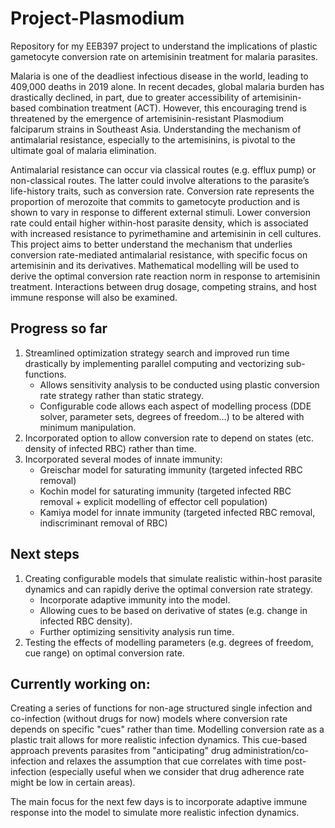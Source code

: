 # Project-Plasmodium
Repository for my EEB397 project to understand the implications of plastic gametocyte conversion rate on artemisinin treatment for malaria parasites.

Malaria is one of the deadliest infectious disease in the world, leading to 409,000 deaths in 2019 alone. In recent decades, global malaria burden has drastically declined, in part, due to greater accessibility of artemisinin-based combination treatment (ACT).  However, this encouraging trend is threatened by the emergence of artemisinin-resistant Plasmodium falciparum strains in Southeast Asia.  Understanding the mechanism of antimalarial resistance, especially to the artemisinins, is pivotal to the ultimate goal of malaria elimination.

Antimalarial resistance can occur via classical routes (e.g. efflux pump) or non-classical routes. The latter could involve alterations to the parasite’s life-history  traits, such as conversion rate. Conversion rate represents the proportion of merozoite that commits to gametocyte production and is shown to vary in response to different external stimuli. Lower conversion rate could entail higher within-host parasite density, which is associated with increased resistance to pyrimethamine and artemisinin in cell cultures. This project aims to better understand the mechanism that underlies conversion rate-mediated antimalarial resistance, with specific focus on artemisinin and its derivatives. Mathematical modelling will be used to derive the optimal conversion rate reaction norm in response to artemisinin treatment. Interactions between drug dosage, competing strains, and host immune response will also be examined.

## Progress so far
1. Streamlined optimization strategy search and improved run time drastically by implementing parallel computing and vectorizing sub-functions.
    * Allows sensitivity analysis to be conducted using plastic conversion rate strategy rather than static strategy.
    * Configurable code allows each aspect of modelling process (DDE solver, parameter sets, degrees of freedom...) to be altered with minimum manipulation. 
2. Incorporated option to allow conversion rate to depend on states (etc. density of infected RBC) rather than time. 
3. Incorporated several modes of innate immunity:
    * Greischar model for saturating immunity (targeted infected RBC removal)
    * Kochin model for saturating immunity (targeted infected RBC removal + explicit modelling of effector cell population)
    * Kamiya model for innate immunity (targeted infected RBC removal, indiscriminant removal of RBC)

## Next steps
1. Creating configurable models that simulate realistic within-host parasite dynamics and can rapidly derive the optimal conversion rate strategy.
    * Incorporate adaptive immunity into the model. 
    * Allowing cues to be based on derivative of states (e.g. change in infected RBC density).
    * Further optimizing sensitivity analysis run time. 
2. Testing the effects of modelling parameters (e.g. degrees of freedom, cue range) on optimal conversion rate. 


## Currently working on:
Creating a series of functions for non-age structured single infection and co-infection (without drugs for now) models where conversion rate depends on specific "cues" rather than time. Modelling conversion rate as a plastic trait allows for more realistic infection dynamics. This cue-based approach prevents parasites from "anticipating" drug administration/co-infection and relaxes the assumption that cue correlates with time post-infection (especially useful when we consider that drug adherence rate might be low in certain areas). 

The main focus for the next few days is to incorporate adaptive immune response into the model to simulate more realistic infection dynamics.
